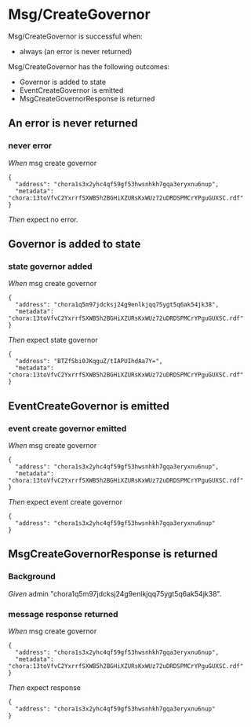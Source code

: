 # Msg/CreateGovernor

Msg/CreateGovernor is successful when:
  - always (an error is never returned)

  Msg/CreateGovernor has the following outcomes:
  - Governor is added to state
  - EventCreateGovernor is emitted
  - MsgCreateGovernorResponse is returned

## An error is never returned

### never error

_When_ msg create governor

```
{
  "address": "chora1s3x2yhc4qf59gf53hwsnhkh7gqa3eryxnu6nup",
  "metadata": "chora:13toVfvC2YxrrfSXWB5h2BGHiXZURsKxWUz72uDRDSPMCrYPguGUXSC.rdf"
}
```

_Then_ expect no error.

## Governor is added to state

### state governor added

_When_ msg create governor

```
{
  "address": "chora1q5m97jdcksj24g9enlkjqq75ygt5q6ak54jk38",
  "metadata": "chora:13toVfvC2YxrrfSXWB5h2BGHiXZURsKxWUz72uDRDSPMCrYPguGUXSC.rdf"
}
```

_Then_ expect state governor

```
{
  "address": "BTZfSbi0JKqguZ/tIAPUIhdAa7Y=",
  "metadata": "chora:13toVfvC2YxrrfSXWB5h2BGHiXZURsKxWUz72uDRDSPMCrYPguGUXSC.rdf"
}
```

## EventCreateGovernor is emitted

### event create governor emitted

_When_ msg create governor

```
{
  "address": "chora1s3x2yhc4qf59gf53hwsnhkh7gqa3eryxnu6nup",
  "metadata": "chora:13toVfvC2YxrrfSXWB5h2BGHiXZURsKxWUz72uDRDSPMCrYPguGUXSC.rdf"
}
```

_Then_ expect event create governor

```
{
  "address": "chora1s3x2yhc4qf59gf53hwsnhkh7gqa3eryxnu6nup"
}
```

## MsgCreateGovernorResponse is returned

### Background

_Given_ admin "chora1q5m97jdcksj24g9enlkjqq75ygt5q6ak54jk38".

### message response returned

_When_ msg create governor

```
{
  "address": "chora1s3x2yhc4qf59gf53hwsnhkh7gqa3eryxnu6nup",
  "metadata": "chora:13toVfvC2YxrrfSXWB5h2BGHiXZURsKxWUz72uDRDSPMCrYPguGUXSC.rdf"
}
```

_Then_ expect response

```
{
  "address": "chora1s3x2yhc4qf59gf53hwsnhkh7gqa3eryxnu6nup"
}
```
